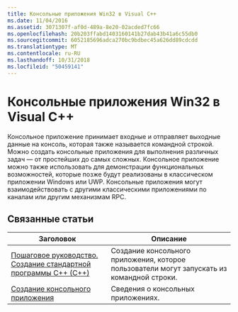 ```yaml
---
title: Консольные приложения Win32 в Visual C++
ms.date: 11/04/2016
ms.assetid: 3071307f-af0d-489a-8e20-02acded7fc66
ms.openlocfilehash: 20b203ffabd1403160141b27dab43b41a6c55db0
ms.sourcegitcommit: 6052185696adca270bc9bdbec45a626dd89cdcdd
ms.translationtype: MT
ms.contentlocale: ru-RU
ms.lasthandoff: 10/31/2018
ms.locfileid: "50459141"
---
```

# <a name="console-applications-in-visual-c"></a>Консольные приложения Win32 в Visual C++
Консольное приложение принимает входные и отправляет выходные данные на консоль, которая также называется командной строкой. Можно создать консольные приложения для выполнения различных задач — от простейших до самых сложных. Консольное приложение можно также использовать для демонстрации функциональных возможностей, которые позже будут реализованы в классическом приложении Windows или UWP. Консольные приложения могут взаимодействовать с другими классическими приложениями по каналам или другим механизмам RPC.

## <a name="related-articles"></a>Связанные статьи

|Заголовок|Описание|
|-----------|-----------------|
|[Пошаговое руководство. Создание стандартной программы C++ (C++)](../windows/walkthrough-creating-a-standard-cpp-program-cpp.md)|Создание консольного приложения, которое пользователи могут запускать из командной строки.|
|[Создание консольного приложения](../windows/creating-a-console-application.md)|Сведения о консольных приложениях.|